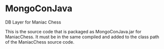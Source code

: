 # MongoConJava
 DB Layer for Maniac Chess

This is the source code that is packaged as MongoConJava.jar for ManiacChess. It must be in the same compiled and added to the class path of the ManiacChess source code. 
